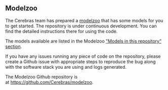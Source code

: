## Modelzoo
The Cerebras team has prepared a [modelzoo](https://github.com/Cerebras/modelzoo) that has some models for you to get started. The repository is under continuous development. You can find the detailed instructions there for using the code.

The models available are listed in the Modelzoo ["Models in this repository" section](https://github.com/Cerebras/modelzoo#models-in-this-repository).

If you have any issues running any piece of code on the repository, please create a Github issue with appropriate steps to reproduce the bug along with the software stack you are using and logs generated.

The Modelzoo Github repository is at https://github.com/Cerebras/modelzoo.

